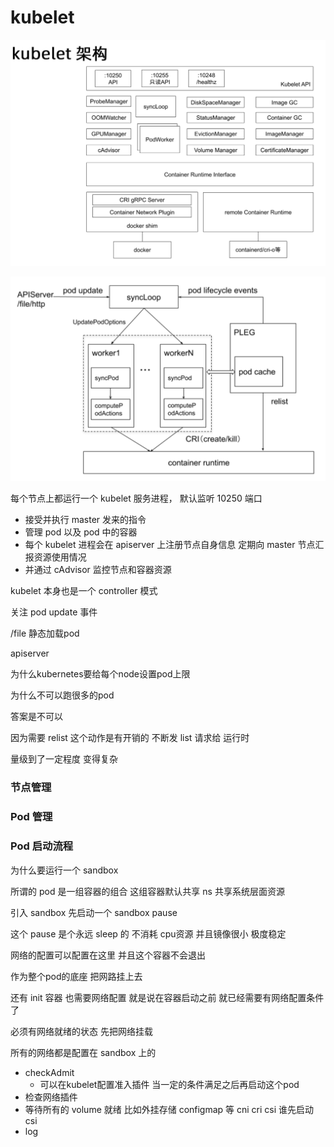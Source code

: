 # kubelet

![kubelet](images/kubelet.png)


![kubeletpod](images/kubeletpod.png)

每个节点上都运行一个 kubelet 服务进程， 默认监听 10250 端口
- 接受并执行 master 发来的指令
- 管理 pod 以及 pod 中的容器
- 每个 kubelet 进程会在 apiserver 上注册节点自身信息 定期向 master 节点汇报资源使用情况
- 并通过 cAdvisor 监控节点和容器资源




kubelet 本身也是一个 controller 模式

关注 pod update 事件

/file 静态加载pod

apiserver 


为什么kubernetes要给每个node设置pod上限

为什么不可以跑很多的pod

答案是不可以

因为需要 relist 这个动作是有开销的 不断发 list 请求给 运行时

量级到了一定程度 变得复杂


### 节点管理


### Pod 管理


### Pod 启动流程



为什么要运行一个 sandbox

所谓的 pod 是一组容器的组合 这组容器默认共享 ns 共享系统层面资源

引入 sandbox 先启动一个 sandbox  pause

这个 pause 是个永远 sleep 的 不消耗 cpu资源 并且镜像很小 极度稳定

网络的配置可以配置在这里 并且这个容器不会退出

作为整个pod的底座 把网路挂上去

还有 init 容器 也需要网络配置 就是说在容器启动之前 就已经需要有网络配置条件了

必须有网络就绪的状态 先把网络挂载

所有的网络都是配置在 sandbox 上的




- checkAdmit
  - 可以在kubelet配置准入插件 当一定的条件满足之后再启动这个pod
- 检查网络插件
- 等待所有的 volume 就绪 比如外挂存储 configmap 等 cni cri csi 谁先启动 csi
- log


































































